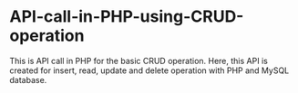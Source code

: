 # API-call-in-PHP-using-CRUD-operation
This is API call in PHP for the basic CRUD operation. Here, this API is created for insert, read, update and delete operation with PHP and MySQL database.
